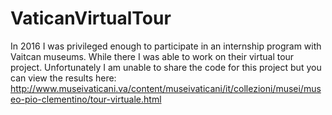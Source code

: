 # VaticanVirtualTour
In 2016 I was privileged enough to participate in an internship program with Vaitcan museums.  While there I was able to work on their virtual tour project. Unfortunately I am unable to share the code for this project but you can view the results here: http://www.museivaticani.va/content/museivaticani/it/collezioni/musei/museo-pio-clementino/tour-virtuale.html
